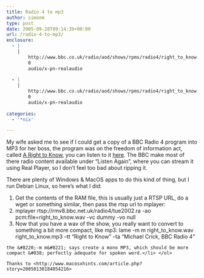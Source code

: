 ```yaml
---
title: Radio 4 to mp3
author: simonm
type: post
date: 2005-09-28T09:14:39+00:00
url: /radio-4-to-mp3/
enclosure:
  - |
    |
        http://www.bbc.co.uk/radio/aod/shows/rpms/radio4/right_to_know.ram
        0
        audio/x-pn-realaudio
        
  - |
    |
        http://www.bbc.co.uk/radio/aod/shows/rpms/radio4/right_to_know.ram
        0
        audio/x-pn-realaudio
        
categories:
  - '*nix'

---
```

My wife asked me to see if I could get a copy of a BBC Radio 4 program into MP3 for her boss, the program was on the freedom of information act, called [A Right to Know][1], you can listen to it [here][2]. The BBC make most of there radio content available under &#8220;Listen Again&#8221;, where you can stream it using Real Player, so I don&#8217;t feel too bad about ripping it.

There are plenty of Windows &#038; MacOS apps to do this kind of thing, but I run Debian Linux, so here&#8217;s what I did:

  1. Get the contents of the RAM file, this is usually just a RTSP URL, do a wget or something similar, then pass the rtsp url to mplayer:
  2. mplayer rtsp://rmv8.bbc.net.uk/radio4/tue2002.ra -ao pcm:file=right\_to\_know.wav -vc dummy -vo null
  3. Now that you have a wav of the show, you really want to convert to something a bit more compact, like mp3: 
    lame -m m right\_to\_know.wav right\_to\_know.mp3 &#8211;tt &#8220;Right to Know&#8221; &#8211;ta &#8220;Michael Crick, BBC Radio 4&#8221;
    
    the &#8220;-m m&#8221; says create a mono MP3, which should be more compact &#038; perfectly adequate for spoken word.</li> </ol> 
    
    Thanks to <http://www.macosxhints.com/article.php?story=20050130184054216>

 [1]: http://www.bbc.co.uk/cgi-perl/whatson/prog_parse.cgi?FILENAME=20050927/20050927_2000_49700_8397_40
 [2]: http://www.bbc.co.uk/radio/aod/shows/rpms/radio4/right_to_know.ram